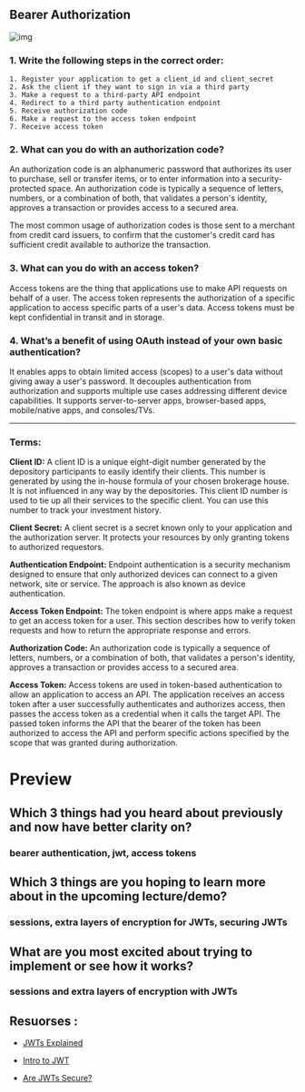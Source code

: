 ## Bearer Authorization

![img](https://developer.atlassian.com/cloud/connect/images/connect-oauth-impersonation-flow.png)

### 1. Write the following steps in the correct order:

    1. Register your application to get a client_id and client_secret
    2. Ask the client if they want to sign in via a third party
    3. Make a request to a third-party API endpoint
    4. Redirect to a third party authentication endpoint
    5. Receive authorization code
    6. Make a request to the access token endpoint
    7. Receive access token



### 2. What can you do with an authorization code?
An authorization code is an alphanumeric password that authorizes its user to purchase, sell or transfer items, or to enter information into a security-protected space. An authorization code is typically a sequence of letters, numbers, or a combination of both, that validates a person's identity, approves a transaction or provides access to a secured area.

The most common usage of authorization codes is those sent to a merchant from credit card issuers, to confirm that the customer's credit card has sufficient credit available to authorize the transaction.  

### 3. What can you do with an access token?
Access tokens are the thing that applications use to make API requests on behalf of a user. The access token represents the authorization of a specific application to access specific parts of a user's data. Access tokens must be kept confidential in transit and in storage.

### 4. What’s a benefit of using OAuth instead of your own basic authentication?
It enables apps to obtain limited access (scopes) to a user's data without giving away a user's password. It decouples authentication from authorization and supports multiple use cases addressing different device capabilities. It supports server-to-server apps, browser-based apps, mobile/native apps, and consoles/TVs.

----------------------------------- 


### Terms:

**Client ID:** A client ID is a unique eight-digit number generated by the depository participants to easily identify their clients. This number is generated by using the in-house formula of your chosen brokerage house. It is not influenced in any way by the depositories. This client ID number is used to tie up all their services to the specific client. You can use this number to track your investment history.

**Client Secret:** A client secret is a secret known only to your application and the authorization server. It protects your resources by only granting tokens to authorized requestors.

**Authentication Endpoint:** Endpoint authentication is a security mechanism designed to ensure that only authorized devices can connect to a given network, site or service. The approach is also known as device authentication. 

**Access Token Endpoint:** The token endpoint is where apps make a request to get an access token for a user. This section describes how to verify token requests and how to return the appropriate response and errors.

**Authorization Code:** An authorization code is typically a sequence of letters, numbers, or a combination of both, that validates a person's identity, approves a transaction or provides access to a secured area.

**Access Token:** Access tokens are used in token-based authentication to allow an application to access an API. The application receives an access token after a user successfully authenticates and authorizes access, then passes the access token as a credential when it calls the target API. The passed token informs the API that the bearer of the token has been authorized to access the API and perform specific actions specified by the scope that was granted during authorization.

# Preview
## Which 3 things had you heard about previously and now have better clarity on?
### bearer authentication, jwt, access tokens

## Which 3 things are you hoping to learn more about in the upcoming lecture/demo?
### sessions, extra layers of encryption for JWTs, securing JWTs

## What are you most excited about trying to implement or see how it works?
### sessions and extra layers of encryption with JWTs


## Resuorses :

* [JWTs Explained](https://www.youtube.com/watch?v=926mknSW9Lo)


* [Intro to JWT](https://jwt.io/introduction/)


* [Are JWTs Secure?](https://stackoverflow.com/questions/27301557/if-you-can-decode-jwt-how-are-they-secure)